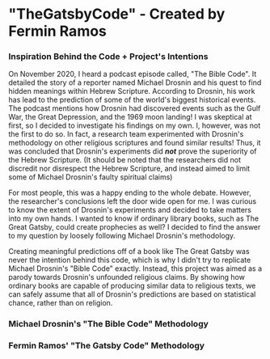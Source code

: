 # "TheGatsbyCode" - Created by Fermin Ramos

### Inspiration Behind the Code + Project's Intentions

On November 2020, I heard a podcast episode called, "The Bible Code". It detailed the story of a 
reporter named Michael Drosnin and his quest to find hidden meanings within Hebrew Scripture. 
According to Drosnin, his work has lead to the prediction of some of the world's biggest historical 
events. The podcast mentions how Drosnin had discovered events such as the Gulf War, the Great 
Depression, and the 1969 moon landing! I was skeptical at first, so I decided to investigate his
findings on my own. I, however, was not the first to do so. In fact, a research team experimented
with Drosnin's methodology on other religious scriptures and found similar results! Thus, it was 
concluded that Drosnin's experiments did ***not*** prove the superiority of the Hebrew Scripture. 
(It should be noted that the researchers did not discredit nor disrespect the Hebrew 
Scripture, and instead aimed to limit some of Michael Drosnin's faulty spiritual claims)

For most people, this was a happy ending to the whole debate. However, the researcher's conclusions 
left the door wide open for me. I was curious to know the extent of Drosnin's experiments and 
decided to take matters into my own hands. I wanted to know if ordinary library books, such as The 
Great Gatsby, could create prophecies as well? I decided to find the answer to my question by loosely
following Michael Drosnin's methodology. 

Creating meaningful predictions off of a book like The Great Gatsby was never the intention behind 
this code, which is why I didn't try to replicate Michael Drosnin's "Bible Code" exactly. Instead, 
this project was aimed as a parody towards Drosnin's unfounded religious claims. By showing how 
ordinary books are capable of producing similar data to religious texts, we can safely assume 
that all of Drosnin's predictions are based on statistical chance, rather than on religion.


### Michael Drosnin's "The Bible Code" Methodology


### Fermin Ramos' "The Gatsby Code" Methodology
